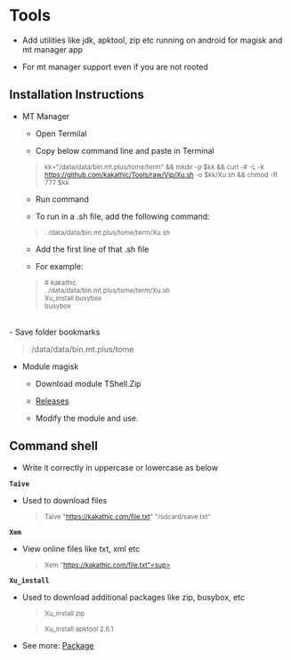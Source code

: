 # Tools

- Add utilities like jdk, apktool, zip etc running on android for magisk and mt manager app

- For mt manager support even if you are not rooted

**Installation Instructions**
---

- MT Manager

  - Open Termilal

  - Copy below command line and paste in Terminal

  > <sup>kk="/data/data/bin.mt.plus/tome/term" && mkdir -p $kk && curl -# -L -k https://github.com/kakathic/Tools/raw/Vip/Xu.sh -o $kk/Xu.sh && chmod -R 777 $kk</sup>

  - Run command

  - To run in a .sh file, add the following command:

  > <sup>. /data/data/bin.mt.plus/tome/term/Xu.sh</sup>

  - Add the first line of that .sh file

  - For example:

  > <sup># kakathic<br/>
    . /data/data/bin.mt.plus/tome/term/Xu.sh<br/>
    Xu_install busybox<br/>
    busybox</sup>
<br/>
  - Save folder bookmarks

  > /data/data/bin.mt.plus/tome

- Module magisk

  - Download module TShell.Zip

  - [Releases](https://github.com/kakathic/Tools/releases)

  - Modify the module and use.

**Command shell**
---

- Write it correctly in uppercase or lowercase as below 

**`Taive`**

- Used to download files

  > <sup>Taive "https://kakathic.com/file.txt" "/sdcard/save.txt"<sup>

**`Xem`**

- View online files like txt, xml etc

  > <sup>Xem "https://kakathic.com/file.txt"<sup>

**`Xu_install`**

- Used to download additional packages like zip, busybox, etc

  > <sup>Xu_install zip<sup>

  > <sup>Xu_install apktool 2.6.1<sup>

- See more: [Package](List.md)
